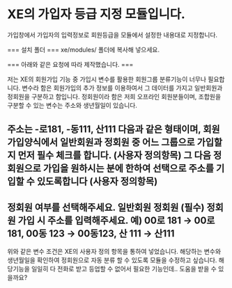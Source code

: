 # XE의 가입자 등급 지정 모듈입니다.

가입창에서 가입자의 입력정보로 회원등급을 모듈에서 설정한 내용대로 지정합니다.



=== 설치 폴더 ===
xe/modules/ 폴더에 복사해 넣으세요.





=== 아래와 같은 요청에 따라 제작했습니다. ===

저는 XE의 회원가입 기능 중 가입시 변수를 활용한 회원그룹 분류기능이 너무나 필요합니다.
변수라 함은 회원가입의 추가 정보를 이용하여서 그 데이터를 가지고 일반회원과 정회원을 구분하고 함입니다.
정회원이라 함은 저희 오프라인 회원분들이며, 조합원을 구분할 수 있는 변수는 주소와 생년월일이 있습니다.

주소는 -로181, -동111, 산111 다음과 같은 형태이며,
회원가입양식에서 일반회원과 정회원 중 어느 그룹으로 가입할 지 먼저 필수 체크를 합니다. (사용자 정의항목)
그 다음 정회원으로 가입을 원하시는 분에 한하여 선택으로 주소를 기입할 수 있도록합니다 (사용자 정의항목)
--------------------------------------------------
정회원 여부를 선택해주세요. 일반회원 정회원 (필수)
정회원 가입 시 주소를 입력해주세요. 예) 00로 181 → 00로181, 00동 123 → 00동123, 산 111 → 산111
--------------------------------------------------
위와 같은 변수 조건은 XE의 사용자 정의 항목을 통하여 넣었습니다.
해당하는 변수와 생년월일을 확인하여 정회원으로 자동 분류 할 수 있도록 모듈을 수정하고 싶습니다. 해당기능을 일일히 다 전화로 받고 등업할 수 없어서 필요한 기능인데.. 도움을 받을 수 있을까요?
